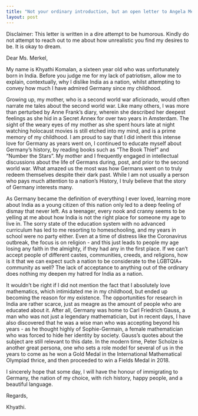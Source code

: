 ```yaml
---
title: "Not your ordinary introduction, but an open letter to Angela Merkel"
layout: post
---
```


Disclaimer: This letter is written in a dire attempt to be humorous. Kindly do not attempt to reach out to me about how unrealistic you find my desires to be. It is okay to dream.

Dear Ms. Merkel,

My name is Khyathi Komalan, a sixteen year old who was unfortunately born in India. Before you judge me for my lack of patriotism, allow me to explain, contextually, why I dislike India as a nation, whilst attempting to convey how much I have admired Germany since my childhood. 

Growing up, my mother, who is a second world war aficionado, would often narrate me tales about the second world war. Like many others, I was more than perturbed by Anne Frank’s diary, wherein she described her deepest feelings as she hid in a Secret Annex for over two years in Amsterdam. The sight of the weary eyes of my mother as she spent hours late at night watching holocaust movies is still etched into my mind, and is a prime memory of my childhood. I am proud to say that I did inherit this intense love for Germany as years went on, I continued to educate myself about Germany’s history, by reading books such as “The Book Thief” and “Number the Stars”. My mother and I frequently engaged in intellectual discussions about the life of Germans during, post, and prior to the second world war. What amazed us the most was how Germans went on to truly redeem themselves despite their dark past. While I am not usually a person who pays much attention to a nation’s History, I truly believe that the story of Germany interests many. 

As Germany became the definition of everything I ever loved, learning more about India as a young citizen of this nation only led to a deep feeling of dismay that never left. As a teenager, every nook and cranny seems to be yelling at me about how India is not the right place for someone my age to live in. The sorry state of the education system with no advanced curriculum has led to me resorting to homeschooling, and my years in school were no party either. Even at a time of distress like the Coronavirus outbreak, the focus is on religion - and this just leads to people my age losing any faith in the almighty, if they had any in the first place. If we can’t accept people of different castes, communities, creeds, and religions, how is it that we can expect such a nation to be considerate to the LGBTQIA+ community as well? The lack of acceptance to anything out of the ordinary does nothing my deepen my hatred for India as a nation.

It wouldn’t be right if I did not mention the fact that I absolutely love mathematics, which intimidated me in my childhood, but ended up becoming the reason for my existence. The opportunities for research in India are rather scarce, just as meagre as the amount of people who are educated about it. After all, Germany was home to Carl Friedrich Gauss, a man who was not just a legendary mathematician, but in recent days, I have also discovered that he was a wise man who was accepting beyond his years - as he thought highly of Sophie-Germain, a female mathematician who was forced to hide her identity by society. Gauss’s quotes about the subject are still relevant to this date. In the modern time, Peter Scholze is another great persona, one who sets a role model for several of us in the years to come as he won a Gold Medal in the International Mathematical Olympiad thrice, and then proceeded to win a Fields Medal in 2018. 

I sincerely hope that some day, I will have the honour of immigrating to Germany, the nation of my choice, with rich history, happy people, and a beautiful language.

Regards,

Khyathi.




